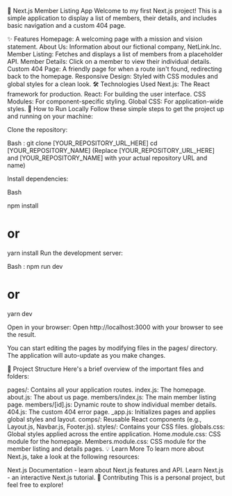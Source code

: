 🚀 Next.js Member Listing App
Welcome to my first Next.js project! This is a simple application to display a list of members, their details, and includes basic navigation and a custom 404 page.

✨ Features
Homepage: A welcoming page with a mission and vision statement.
About Us: Information about our fictional company, NetLink.Inc.
Member Listing: Fetches and displays a list of members from a placeholder API.
Member Details: Click on a member to view their individual details.
Custom 404 Page: A friendly page for when a route isn't found, redirecting back to the homepage.
Responsive Design: Styled with CSS modules and global styles for a clean look.
🛠️ Technologies Used
Next.js: The React framework for production.
React: For building the user interface.
CSS Modules: For component-specific styling.
Global CSS: For application-wide styles.
🚀 How to Run Locally
Follow these simple steps to get the project up and running on your machine:

Clone the repository:

Bash :
git clone [YOUR_REPOSITORY_URL_HERE]
cd [YOUR_REPOSITORY_NAME]
(Replace [YOUR_REPOSITORY_URL_HERE] and [YOUR_REPOSITORY_NAME] with your actual repository URL and name)

Install dependencies:

Bash

npm install
# or
yarn install
Run the development server:

Bash :
npm run dev

# or
yarn dev

Open in your browser:
Open http://localhost:3000 with your browser to see the result.

You can start editing the pages by modifying files in the pages/ directory. The application will auto-update as you make changes.

📂 Project Structure
Here's a brief overview of the important files and folders:

pages/: Contains all your application routes.
index.js: The homepage.
about.js: The about us page.
members/index.js: The main member listing page.
members/[id].js: Dynamic route to show individual member details.
404.js: The custom 404 error page.
_app.js: Initializes pages and applies global styles and layout.
comps/: Reusable React components (e.g., Layout.js, Navbar.js, Footer.js).
styles/: Contains your CSS files.
globals.css: Global styles applied across the entire application.
Home.module.css: CSS module for the homepage.
Members.module.css: CSS module for the member listing and details pages.
💡 Learn More
To learn more about Next.js, take a look at the following resources:

Next.js Documentation - learn about Next.js features and API.
Learn Next.js - an interactive Next.js tutorial.
🤝 Contributing
This is a personal project, but feel free to explore!
